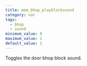 ```yaml
---
title: mom_bhop_playblocksound
category: var
tags:
  - bhop
  - sound
minimum_value: 0
maximum_value: 1
default_value: 1
---
```


Toggles the door bhop block sound.